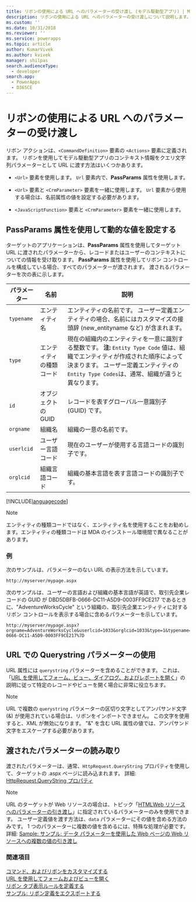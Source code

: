 ```yaml
---
title: リボンの使用による URL へのパラメーターの受け渡し (モデル駆動型アプリ) | Microsoft Docs
description: リボンの使用による URL へのパラメーターの受け渡しについて説明します。
ms.custom: ''
ms.date: 10/31/2018
ms.reviewer: ''
ms.service: powerapps
ms.topic: article
author: KumarVivek
ms.author: kvivek
manager: shilpas
search.audienceType:
  - developer
search.app:
  - PowerApps
  - D365CE
---
```

# <a name="pass-parameters-to-a-url-by-using-the-ribbon"></a>リボンの使用による URL へのパラメーターの受け渡し

<!-- https://docs.microsoft.com/dynamics365/customer-engagement/developer/customize-dev/pass-parameters-url-by-using-ribbon -->

リボン アクションは、`<CommandDefinition>` 要素の `<Actions>` 要素に定義されます。 リボンを使用してモデル駆動型アプリのコンテキスト情報をクエリ文字列パラメーターとして URL に渡す方法はいくつかあります。  
  
-   `<Url>` 要素を使用します。 `Url` 要素内で、**PassParams** 属性を使用します。  
  
-   `<Url>` 要素と `<CrmParameter>` 要素を一緒に使用します。 `Url` 要素から使用する場合は、名前属性の値を設定する必要があります。  
  
-   `<JavaScriptFunction>` 要素と `<CrmParameter>` 要素を一緒に使用します。  
  
## <a name="use-the-passparams-attribute-to-set-dynamic-values"></a>PassParams 属性を使用して動的な値を設定する  
 ターゲットのアプリケーションは、**PassParams** 属性を使用してターゲット URL に渡されたパラメーターから、レコードまたはユーザーのコンテキストについての情報を受け取ります。 **PassParams** 属性を使用してリボン コントロールを構成している場合、すべてのパラメーターが渡されます。 渡されるパラメーターを次の表に示します。  
  
|パラメーター|名前|説明|  
|---------------|----------|-----------------|  
|`typename`|エンティティ名|エンティティの名前です。 ユーザー定義エンティティの場合、名前にはカスタマイズの接頭辞 (new_entityname など) が含まれます。|  
|`type`|エンティティの種類コード|現在の組織内のエンティティを一意に識別する整数です。 **注:** `Entity Type Code` 値は、組織でエンティティが作成された順序によって決まります。 ユーザー定義エンティティの `Entity Type Codes`は、通常、組織が違うと異なります。|  
|`id`|オブジェクトの GUID|レコードを表すグローバル一意識別子 (GUID) です。|  
|`orgname`|組織名|組織の一意の名前です。|  
|`userlcid`|ユーザー言語コード|現在のユーザーが使用する言語コードの識別子です。|  
|`orglcid`|組織言語コード|組織の基本言語を表す言語コードの識別子です。|  
  
[!INCLUDE[languagecode](../../includes/languagecode.md)]
  
> [!NOTE]
>  エンティティの種類コードではなく、エンティティ名を使用することをお勧めします。エンティティの種類コードは MDA のインストール環境間で異なることがあります。  
  
### <a name="example"></a>例  
 次のサンプルは、パラメーターのない URL の表示方法を示しています。  
  
```  
http://myserver/mypage.aspx  
```  
  
 次のサンプルは、ユーザーの言語および組織の基本言語が英語で、取引先企業レコードの GUID が DBD5DBFB-0666-DC11-A5D9-0003FF9CE217 であるときに、"AdventureWorksCycle" という組織の、取引先企業エンティティに対するリボン コントロールを表示する場合に含めるパラメーターを示しています。  
  
```  
http://myserver/mypage.aspx?orgname=AdventureWorksCycle&userlcid=1033&orglcid=1033&type=1&typename=account&id=%7BDBD5DBFB-0666-DC11-A5D9-0003FF9CE217%7D  
```  
  
## <a name="use-a-querystring-parameter-in-the-url"></a>URL での Querystring パラメーターの使用  
 URL 属性には `querystring` パラメーターを含めることができます。 これは、「[URL を使用してフォーム、ビュー、ダイアログ、およびレポートを開く](open-forms-views-dialogs-reports-url.md)」の説明に従って特定のレコードやビューを開く場合に非常に役立ちます。  
  
> [!NOTE]
>  URL で複数の `querystring` パラメーターの区切り文字としてアンパサンド文字 (&) が使用されている場合は、リボンをインポートできません。 この文字を使用すると、XML が無効になります。 "&amp;" を含む URL 属性の値では、アンパサンド文字をエスケープする必要があります。  
  
## <a name="reading-passed-parameters"></a>渡されたパラメーターの読み取り  
 渡されたパラメーターは、通常、`HttpRequest.QueryString` プロパティを使用して、ターゲットの .aspx ページに読み込まれます。 詳細: [HttpRequest.QueryString プロパティ](https://msdn.microsoft.com/library/system.web.httprequest.querystring.aspx)  
  
> [!NOTE]
>  URL のターゲットが Web リソースの場合は、トピック「[HTMLWeb リソースへのパラメーターの引き渡し](webpage-html-web-resources.md#BKMK_PassingParametersToWebResources)」に指定されているパラメーターのみを使用できます。 ユーザー定義値を渡す方法は、`data` パラメーターにその値を含める方法のみです。 1 つのパラメーターに複数の値を含めるには、特殊な処理が必要です。 詳細: [Sample: サンプル: データ パラメーターを使用した Web ページの Web リソースへの複数の値の引き渡し](sample-pass-multiple-values-web-resource-through-data-parameter.md)  
  
### <a name="see-also"></a>関連項目

 [コマンド、およびリボンをカスタマイズする](customize-commands-ribbon.md)   
 [URL を使用してフォームおよびビューを開く](open-forms-views-dialogs-reports-url.md)    
 [リボン タブ表示ルールを定義する](define-ribbon-tab-display-rules.md)   
 [サンプル: リボン定義をエクスポートする](sample-export-ribbon-definitions.md)


